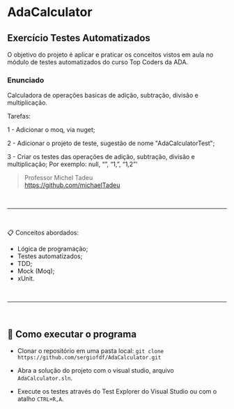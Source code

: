 # AdaCalculator

## Exercício Testes Automatizados
O objetivo do projeto é aplicar e praticar os conceitos vistos em aula no módulo de testes automatizados do curso Top Coders da ADA.

### Enunciado
Calculadora de operações basicas de adição, subtração, divisão e multiplicação.

Tarefas:

1 - Adicionar o moq, via nuget;

2 - Adicionar o projeto de teste, sugestão de nome "AdaCalculatorTest";

3 - Criar os testes das operações de adição, subtração, divisão e multiplicação; 
Por exemplo: null, “”, “1,”, “1,2”'

> Professor Michel Tadeu<br>
> https://github.com/michaelTadeu

<br>

--- 
<br>

📋 Conceitos abordados:
- Lógica de programação;
- Testes automatizados;
- TDD;
- Mock (Moq);
- xUnit.

<br>

--- 
<br>

## 🚀 Como executar o programa
- Clonar o repositório em uma pasta local:
    `git clone https://github.com/sergiofdf/AdaCalculator.git`
  
- Abra a solução do projeto com o visual studio, arquivo `AdaCalculator.sln`.

- Execute os testes através do Test Explorer do Visual Studio ou com o atalho `CTRL+R,A`. 